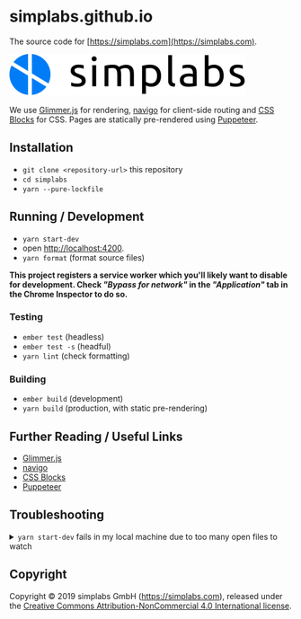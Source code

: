 # simplabs.github.io

The source code for [https://simplabs.com](https://simplabs.com).

![simplabs logo](./public/assets/images/logos/simplabs.svg)

We use [Glimmer.js](https://glimmerjs.com) for rendering,
[navigo](https://github.com/krasimir/navigo) for client-side routing and
[CSS Blocks](https://css-blocks.com) for CSS. Pages are statically pre-rendered
using [Puppeteer](https://pptr.dev).

## Installation

- `git clone <repository-url>` this repository
- `cd simplabs`
- `yarn --pure-lockfile`

## Running / Development

- `yarn start-dev`
- open [http://localhost:4200](http://localhost:4200).
- `yarn format` (format source files)

**This project registers a service worker which you'll likely want to disable
for development. Check _"Bypass for network"_ in the _"Application"_ tab in the
Chrome Inspector to do so.**

### Testing

- `ember test` (headless)
- `ember test -s` (headful)
- `yarn lint` (check formatting)

### Building

- `ember build` (development)
- `yarn build` (production, with static pre-rendering)

## Further Reading / Useful Links

- [Glimmer.js](https://glimmerjs.com)
- [navigo](https://github.com/krasimir/navigo)
- [CSS Blocks](https://css-blocks.com)
- [Puppeteer](https://pptr.dev)

## Troubleshooting

 <details>
  <summary><code>yarn start-dev</code> fails in my local machine due to too many open files to watch</summary>
  
  You need to increase the max open files limit in your Operating System.
  
  The easiest way is by installing `watchman` in your system
  
  > brew install watchman
  
  <a href="https://wilsonmar.github.io/maximum-limits/">Alternatively, you can modify the limit of files to be watched in your Operating System.</a>
</details>

## Copyright

Copyright &copy; 2019 simplabs GmbH (https://simplabs.com), released under the
[Creative Commons Attribution-NonCommercial 4.0 International license](https://creativecommons.org/licenses/by-nc/4.0/).
